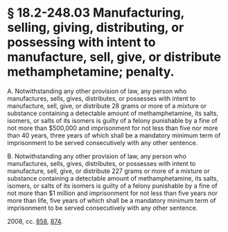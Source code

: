 # § 18.2-248.03 Manufacturing, selling, giving, distributing, or possessing with intent to manufacture, sell, give, or distribute methamphetamine; penalty.

<p>A. Notwithstanding any other provision of law, any person who manufactures, sells, gives, distributes, or possesses with intent to manufacture, sell, give, or distribute 28 grams or more of a mixture or substance containing a detectable amount of methamphetamine, its salts, isomers, or salts of its isomers is guilty of a felony punishable by a fine of not more than $500,000 and imprisonment for not less than five nor more than 40 years, three years of which shall be a mandatory minimum term of imprisonment to be served consecutively with any other sentence.</p><p>B. Notwithstanding any other provision of law, any person who manufactures, sells, gives, distributes, or possesses with intent to manufacture, sell, give, or distribute 227 grams or more of a mixture or substance containing a detectable amount of methamphetamine, its salts, isomers, or salts of its isomers is guilty of a felony punishable by a fine of not more than $1 million and imprisonment for not less than five years nor more than life, five years of which shall be a mandatory minimum term of imprisonment to be served consecutively with any other sentence.</p><p>2008, cc. <a href='http://lis.virginia.gov/cgi-bin/legp604.exe?081+ful+CHAP0858'>858</a>, <a href='http://lis.virginia.gov/cgi-bin/legp604.exe?081+ful+CHAP0874'>874</a>.</p>